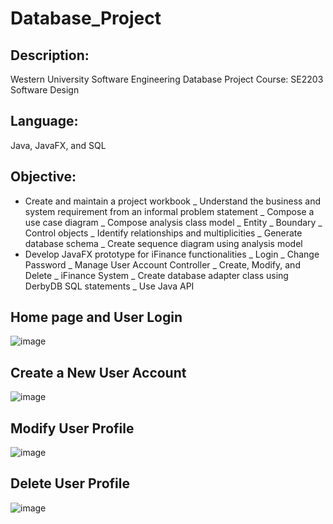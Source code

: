 # Database_Project
## Description:
Western University Software Engineering Database Project
Course: SE2203 Software Design

## Language:
Java, JavaFX, and SQL

## Objective:
- Create and maintain a project workbook
  _ Understand the business and system requirement from an informal problem statement
  _ Compose a use case diagram
  _ Compose analysis class model
    _ Entity
    _ Boundary
    _ Control objects
    _ Identify relationships and multiplicities
  _ Generate database schema
  _ Create sequence diagram using analysis model 
- Develop JavaFX prototype for iFinance functionalities
  _ Login
  _ Change Password
  _ Manage User Account Controller
    _ Create, Modify, and Delete
  _ iFinance System
  _ Create database adapter class using DerbyDB SQL statements
    _ Use Java API

## Home page and User Login
![image](https://github.com/DasolLim/Database_Project/assets/92288227/be1f38ae-1f25-458c-ab8a-048cf7cc64a7)

## Create a New User Account
![image](https://github.com/DasolLim/Database_Project/assets/92288227/edba2ef9-571a-4cf3-b039-e549b91e64be)

## Modify User Profile
![image](https://github.com/DasolLim/Database_Project/assets/92288227/cbab19c7-d52b-46a1-a1c9-43ec2e5e308f)

## Delete User Profile
![image](https://github.com/DasolLim/Database_Project/assets/92288227/fbc1cfb6-7339-4bc1-b623-a10197806249)
